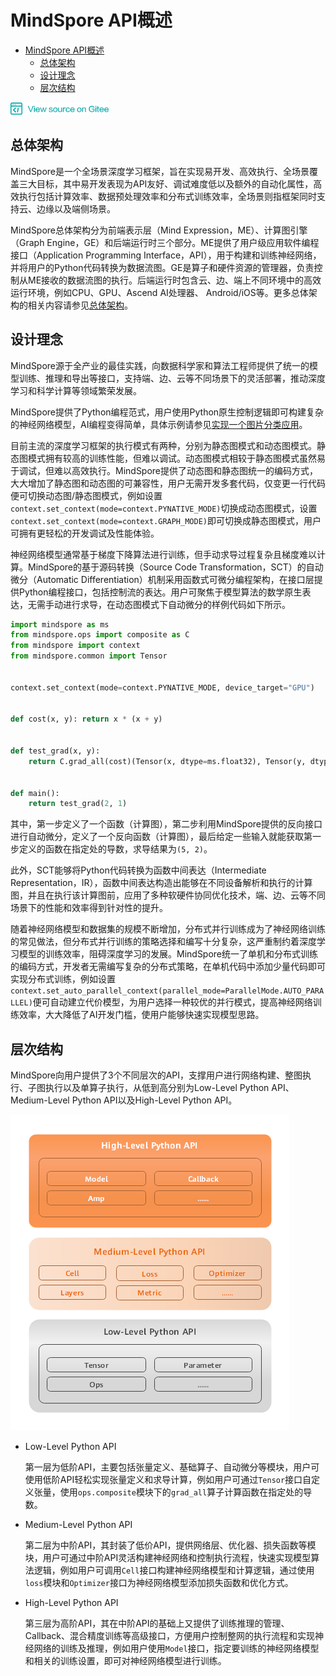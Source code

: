 # MindSpore API概述

<!-- TOC -->

- [MindSpore API概述](#mindsporeapi概述)
    - [总体架构](#总体架构)
    - [设计理念](#设计理念)
    - [层次结构](#层次结构)

<!-- /TOC -->

<a href="https://gitee.com/mindspore/docs/blob/master/api/source_zh_cn/programming_guide/api_structure.md" target="_blank"><img src="../_static/logo_source.png"></a>

## 总体架构
MindSpore是一个全场景深度学习框架，旨在实现易开发、高效执行、全场景覆盖三大目标，其中易开发表现为API友好、调试难度低以及额外的自动化属性，高效执行包括计算效率、数据预处理效率和分布式训练效率，全场景则指框架同时支持云、边缘以及端侧场景。

MindSpore总体架构分为前端表示层（Mind Expression，ME）、计算图引擎（Graph Engine，GE）和后端运行时三个部分。ME提供了用户级应用软件编程接口（Application Programming Interface，API），用于构建和训练神经网络，并将用户的Python代码转换为数据流图。GE是算子和硬件资源的管理器，负责控制从ME接收的数据流图的执行。后端运行时包含云、边、端上不同环境中的高效运行环境，例如CPU、GPU、Ascend AI处理器、 Android/iOS等。更多总体架构的相关内容请参见[总体架构](https://www.mindspore.cn/docs/zh-CN/master/architecture.html)。

## 设计理念

MindSpore源于全产业的最佳实践，向数据科学家和算法工程师提供了统一的模型训练、推理和导出等接口，支持端、边、云等不同场景下的灵活部署，推动深度学习和科学计算等领域繁荣发展。

MindSpore提供了Python编程范式，用户使用Python原生控制逻辑即可构建复杂的神经网络模型，AI编程变得简单，具体示例请参见[实现一个图片分类应用](https://www.mindspore.cn/tutorial/zh-CN/master/quick_start/quick_start.html)。

目前主流的深度学习框架的执行模式有两种，分别为静态图模式和动态图模式。静态图模式拥有较高的训练性能，但难以调试。动态图模式相较于静态图模式虽然易于调试，但难以高效执行。MindSpore提供了动态图和静态图统一的编码方式，大大增加了静态图和动态图的可兼容性，用户无需开发多套代码，仅变更一行代码便可切换动态图/静态图模式，例如设置`context.set_context(mode=context.PYNATIVE_MODE)`切换成动态图模式，设置`context.set_context(mode=context.GRAPH_MODE)`即可切换成静态图模式，用户可拥有更轻松的开发调试及性能体验。

神经网络模型通常基于梯度下降算法进行训练，但手动求导过程复杂且梯度难以计算。MindSpore的基于源码转换（Source Code Transformation，SCT）的自动微分（Automatic Differentiation）机制采用函数式可微分编程架构，在接口层提供Python编程接口，包括控制流的表达。用户可聚焦于模型算法的数学原生表达，无需手动进行求导，在动态图模式下自动微分的样例代码如下所示。

```python
import mindspore as ms
from mindspore.ops import composite as C
from mindspore import context
from mindspore.common import Tensor


context.set_context(mode=context.PYNATIVE_MODE, device_target="GPU")


def cost(x, y): return x * (x + y)


def test_grad(x, y):
    return C.grad_all(cost)(Tensor(x, dtype=ms.float32), Tensor(y, dtype=ms.float32))


def main():
    return test_grad(2, 1)

```

其中，第一步定义了一个函数（计算图），第二步利用MindSpore提供的反向接口进行自动微分，定义了一个反向函数（计算图），最后给定一些输入就能获取第一步定义的函数在指定处的导数，求导结果为`(5, 2)`。

此外，SCT能够将Python代码转换为函数中间表达（Intermediate Representation，IR），函数中间表达构造出能够在不同设备解析和执行的计算图，并且在执行该计算图前，应用了多种软硬件协同优化技术，端、边、云等不同场景下的性能和效率得到针对性的提升。

随着神经网络模型和数据集的规模不断增加，分布式并行训练成为了神经网络训练的常见做法，但分布式并行训练的策略选择和编写十分复杂，这严重制约着深度学习模型的训练效率，阻碍深度学习的发展。MindSpore统一了单机和分布式训练的编码方式，开发者无需编写复杂的分布式策略，在单机代码中添加少量代码即可实现分布式训练，例如设置`context.set_auto_parallel_context(parallel_mode=ParallelMode.AUTO_PARALLEL)`便可自动建立代价模型，为用户选择一种较优的并行模式，提高神经网络训练效率，大大降低了AI开发门槛，使用户能够快速实现模型思路。

## 层次结构

MindSpore向用户提供了3个不同层次的API，支撑用户进行网络构建、整图执行、子图执行以及单算子执行，从低到高分别为Low-Level Python API、Medium-Level Python API以及High-Level Python API。

![img](./images/api_structure.png) 

- Low-Level Python API

  第一层为低阶API，主要包括张量定义、基础算子、自动微分等模块，用户可使用低阶API轻松实现张量定义和求导计算，例如用户可通过`Tensor`接口自定义张量，使用`ops.composite`模块下的`grad_all`算子计算函数在指定处的导数。

- Medium-Level Python API

  第二层为中阶API，其封装了低价API，提供网络层、优化器、损失函数等模块，用户可通过中阶API灵活构建神经网络和控制执行流程，快速实现模型算法逻辑，例如用户可调用`Cell`接口构建神经网络模型和计算逻辑，通过使用`loss`模块和`Optimizer`接口为神经网络模型添加损失函数和优化方式。

- High-Level Python API

  第三层为高阶API，其在中阶API的基础上又提供了训练推理的管理、Callback、混合精度训练等高级接口，方便用户控制整网的执行流程和实现神经网络的训练及推理，例如用户使用`Model`接口，指定要训练的神经网络模型和相关的训练设置，即可对神经网络模型进行训练。
